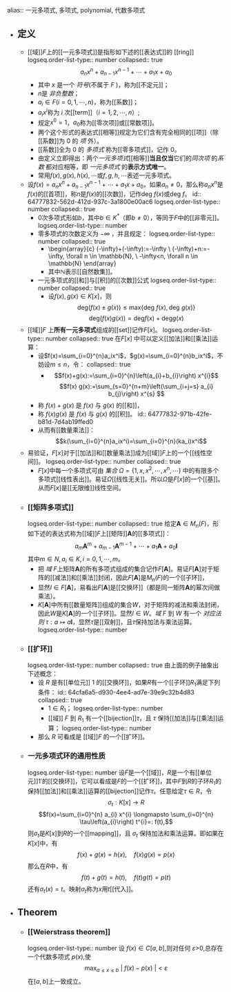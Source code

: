 alias:: 一元多项式, 多项式, polynomial, 代数多项式

- ## 定义
	- [[域]]$F$上的[[一元多项式]]是指形如下述的[[表达式]]的 [[ring]] 
	  logseq.order-list-type:: number
	  collapsed:: true
	  $$a_nx^n+a_{n-1}x^{n-1}+\cdots+a_1x+a_0$$
		- 其中 $x$ 是一个 *符号*(不属于 $F$ )，称为[[不定元]]；
		- $n$是 *非负整数*；
		- $a_i\in F(i=0,1,\cdots,n)$，称为[[系数]]；
		- $a_ix^i$称为 $i$ 次[[term]]（$i=1,2,\cdots,n$）;
		- 规定$x^0=1$，$a_0$称为[[零次项]]或[[常数项]]。
		- 两个这个形式的表达式[[相等]]规定为它们含有完全相同的[[项]]（除[[系数]]为 $0$ 的 *项* 外）。
		- [[系数]]全为 $0$ 的 *多项式* 称为[[零多项式]]，记作 $0$。
		- 由定义立即得出：两个*一元多项式*[[相等]]**当且仅当**它们的*同次项* 的*系数* 都对应相等，即 *一元多项式* 的**表示方式唯一**。
		- 常用$f(x),g(x),h(x),\cdots$或$f,g,h,\cdots$表述一元多项式。
	- 设$f(x)=a_nx^n+a_{n-1}x^{n-1}+\cdots+a_1x+a_0$，如果$a_n\ne 0$，那么称$a_nx^n$是$f(x)$的[[首项]]，称$n$是$f(x)$的[[次数]]，记作$\mathrm{deg}\ f(x)$或$\mathrm{deg}\ f$。
	  id:: 64777832-562d-412d-937c-3a1800e00ac6
	  logseq.order-list-type:: number
	  collapsed:: true
		- $0$次多项式形如$b$，其中$b\in K^*$（即$b\ne 0$），等同于$F$中的[[非零元]]。
		  logseq.order-list-type:: number
		- 零多项式的次数定义为 $-\infty$ ，并且规定：
		  logseq.order-list-type:: number
		  collapsed:: true
			- \begin{array}{c}
			  (-\infty)+(-\infty):=-\infty \\
			  (-\infty)+n:=-\infty, \forall n \in \mathbb{N}, \\
			  -\infty<n, \forall n \in \mathbb{N}
			  \end{array}
			- 其中$\mathbb{N}$表示[[自然数集]]。
		- 一元多项式的[[和]]与[[积]]的[[次数]]公式
		  logseq.order-list-type:: number
		  collapsed:: true
			- 设$f(x),g(x)\in K[x]$，则
			  $$\mathrm{deg}(f(x)\pm g(x))\le\mathrm{max}\{\mathrm{deg}\ f(x), \mathrm{deg}\ g(x)\}$$
			  $$\mathrm{deg}(f(x)g(x))=\mathrm{deg}f(x)+\mathrm{deg}g(x)$$
	- [[域]]$F$ 上**所有一元多项式**组成的[[set]]记作$F[x]$。
	  logseq.order-list-type:: number
	  collapsed:: true
	  在$F[x]$ 中可以定义[[加法]]和[[乘法]]运算：
		- 设$f(x)=\sum_{i=0}^{n}a_ix^i$，$g(x)=\sum_{i=0}^{n}b_ix^i$，不妨设$m\le n$，令：
		  collapsed:: true
			- $$f(x)+g(x):=\sum_{i=0}^{n}\left(a_{i}+b_{i}\right) x^{i}$$
			  $$f(x) g(x):=\sum_{s=0}^{n+m}\left(\sum_{i+j=s} a_{i} b_{j}\right) x^{s} $$
		- 称 $f(x)+g(x)$ 是 $f(x)$ 与 $g(x)$ 的[[和]]，
		- 称 $f(x)g(x)$ 是 $f(x)$ 与 $g(x)$ 的[[积]]。
		  id:: 64777832-971b-42fe-b81d-7d4ab19ffed0
		- 从而有[[数量乘法]]：
		  $$k(\sum_{i=0}^{n}a_ix^i)=\sum_{i=0}^{n}(ka_i)x^i$$
	- 易验证，$F[x]$对于[[加法]]和[[数量乘法]]成为[[域]]$F$上的一个[[线性空间]]。
	  logseq.order-list-type:: number
	  collapsed:: true
		- $F[x]$中每一个多项式可由 *集合* $\Omega=\{1,x,x^2,\cdots,x^n,\cdots\}$ 中的有限多个多项式[[线性表出]]。易证$\Omega$[[线性无关]]。所以$\Omega$是$F[x]$的一个[[基]]。从而$F[x]$是[[无限维]]线性空间。
	- ### [[矩阵多项式]]
	  logseq.order-list-type:: number
	  collapsed:: true
	  给定$\boldsymbol{A}\in M_n(F)$，形如下述的表达式称为[[域]]$F$上[[矩阵]]$\boldsymbol{A}$的[[多项式]]：
	  $$a_m\boldsymbol{A}^m+a_{m-1}\boldsymbol{A}^{m-1}+\cdots+a_1\boldsymbol{A}+a_0\boldsymbol{I}$$
	  其中$m\in N,a_i\in K,i=0,1,\cdots,m$。
		- 把 *域* $F$上矩阵$\boldsymbol{A}$的所有多项式组成的集合记作$F[\boldsymbol{A}]$。易证$F[\boldsymbol{A}]$对于矩阵的[[减法]]和[[乘法]]封闭，因此$F[\boldsymbol{A}]$是$M_n(F)$的一个[[子环]]，
		- 显然$I\in F[\boldsymbol{A}]$，易看出$F[\boldsymbol{A}]$是[[交换环]]（都是同一矩阵$\boldsymbol{A}$的幂次间做乘法）。
		- $K[\boldsymbol{A}]$中所有[[数量矩阵]]组成的集合$W$，对于矩阵的减法和乘法封闭，因此$W$是$K[\boldsymbol{A}]$的一个[[子环]]。显然$I\in W$。*域* $F$ 到 $W$ 有一个 *对应法则* $\tau:a\longmapsto a\boldsymbol{I}$，显然$\tau$是[[双射]]，且$\tau$保持加法与乘法运算。
		  logseq.order-list-type:: number
	- ### [[扩环]]
	  logseq.order-list-type:: number
	  collapsed:: true
	  由上面的例子抽象出下述概念：
		- 设 $R$ 是有[[单位元]] $1$ 的[[交换环]]，如果$R$有一个[[子环]]$R_1$满足下列条件：
		  id:: 64cfa6a5-d930-4ee4-ad7e-39e9c32b4d83
		  collapsed:: true
			- $1\in R_1$；
			  logseq.order-list-type:: number
			- [[域]] $F$ 到 $R_1$ 有一个[[bijection]]$\tau$，且 $\tau$ 保持[[加法]]与[[乘法]]运算；
			  logseq.order-list-type:: number
		- 那么 $R$ 可看成是 [[域]]$F$ 的一个[[扩环]]。
	- ### 一元多项式环的通用性质
	  logseq.order-list-type:: number
	  设$F$是一个[[域]]，$R$是一个有[[单位元]]$1'$的[[交换环]]，它可以看成是$F$的一个[[扩环]]，其中$F$到$R$的子环$R_1$的保持[[加法]]和[[乘法]]运算的[[bijection]]记作$\tau$。任意给定$\tau\in R$，令
	  $$ \sigma_{t}: K[x] \longrightarrow R $$
	  $$f(x)=\sum_{i=0}^{n} a_{i} x^{i} \longmapsto \sum_{i=0}^{n} \tau\left(a_{i}\right) t^{i}=: f(t),$$
	  则$\sigma_t$是$K[x]$到$R$的一个[[mapping]]，且 $\sigma_t$ 保持加法和乘法运算。即如果在$K[x]$中，有
	  $$f(x)+g(x)=h(x), \quad f(x)g(x)=p(x)$$
	  那么在$R$中，有
	  $$f(t)+g(t)=h(t), \quad f(t)g(t)=p(t)$$
	  还有$\sigma_t(x)=t$。映射$\sigma_t$称为$x$用$t$[[代入]]。
- ## Theorem
	- ### [[Weierstrass theorem]] 
	  logseq.order-list-type:: number
	  设 $f(x)\in C[a,b]$,则对任何 $\varepsilon$>0,总存在一个代数多项式 $p(x)$,使
	  $$
	  \max_{a\leq x\leq b}\:|\:f(x)-p(x)\:|<\varepsilon 
	  $$
	  在$[a,b]$上一致成立。